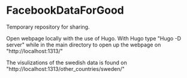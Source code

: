 # FacebookDataForGood
Temporary repository for sharing.


Open webpage locally with the use of Hugo. With Hugo type "Hugo -D server" while in the main directory to open up the webpage on "http://localhost:1313/"


The visulizations of the swedish data is found on "http://localhost:1313/other_countries/sweden/" 
